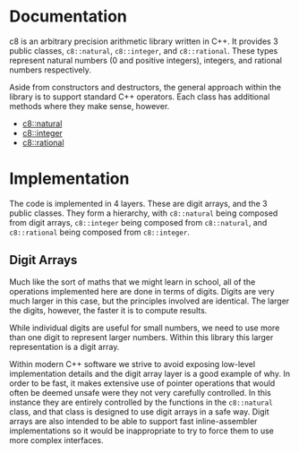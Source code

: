 # Documentation #

c8 is an arbitrary precision arithmetic library written in C++.  It provides 3 public classes, `c8::natural`, `c8::integer`, and `c8::rational`.  These types represent natural numbers (0 and positive integers), integers, and rational numbers respectively.

Aside from constructors and destructors, the general approach within the library is to support standard C++ operators.  Each class has additional methods where they make sense, however.

* [c8::natural](c8_natural)
* [c8::integer](c8_integer)
* [c8::rational](c8_rational)

# Implementation #

The code is implemented in 4 layers.  These are digit arrays, and the 3 public classes.  They form a hierarchy, with `c8::natural` being composed from digit arrays, `c8::integer` being composed from `c8::natural`, and `c8::rational` being composed from `c8::integer`.

## Digit Arrays ##

Much like the sort of maths that we might learn in school, all of the operations implemented here are done in terms of digits.  Digits are very much larger in this case, but the principles involved are identical.  The larger the digits, however, the faster it is to compute results.

While individual digits are useful for small numbers, we need to use more than one digit to represent larger numbers.  Within this library this larger representation is a digit array.

Within modern C++ software we strive to avoid exposing low-level implementation details and the digit array layer is a good example of why.  In order to be fast, it makes extensive use of pointer operations that would often be deemed unsafe were they not very carefully controlled.  In this instance they are entirely controlled by the functions in the `c8::natural` class, and that class is designed to use digit arrays in a safe way.  Digit arrays are also intended to be able to support fast inline-assembler implementations so it would be inappropriate to try to force them to use more complex interfaces.
